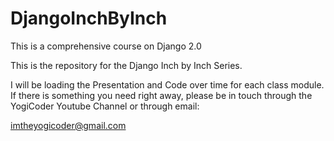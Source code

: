 # DjangoInchByInch
This is a comprehensive course on Django 2.0

This is the repository for the Django Inch by Inch Series.

I will be loading the Presentation and Code over time for each class module. If there is something you need right away, please be in touch through the YogiCoder Youtube Channel or through email:

imtheyogicoder@gmail.com
